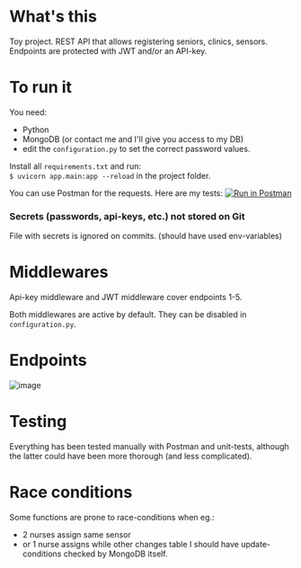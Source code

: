 # What's this
Toy project. REST API that allows registering seniors, clinics, sensors. Endpoints are protected with JWT and/or an API-key.

# To run it
You need: 
- Python 
- MongoDB (or contact me and I'll give you access to my DB)
- edit the `configuration.py` to set the correct password values.


Install all `requirements.txt` and run:   
`$ uvicorn app.main:app --reload`
in the project folder.

You can use Postman for the requests. Here are my tests:
[![Run in Postman](https://run.pstmn.io/button.svg)](https://god.gw.postman.com/run-collection/17280509-661ecbc4-1f43-42b5-bf16-778620702e6a?action=collection%2Ffork&collection-url=entityId%3D17280509-661ecbc4-1f43-42b5-bf16-778620702e6a%26entityType%3Dcollection%26workspaceId%3D3add7133-82b3-4bd0-a78c-9647b717d65d)


### Secrets (passwords, api-keys, etc.) not stored on Git
File with secrets is ignored on commits. (should have used env-variables)


# Middlewares
Api-key middleware and JWT middleware cover endpoints 1-5.

Both middlewares are active by default. 
They can be disabled in `configuration.py`. 

# Endpoints
![image](https://user-images.githubusercontent.com/10809024/132179743-24a93e4b-8f9b-4aa7-8aac-e08dcd808de9.png)


# Testing
Everything has been tested manually with Postman 
and unit-tests, although the latter could 
have been more thorough (and less complicated).


# Race conditions

Some functions are prone to race-conditions when eg.: 
- 2 nurses assign same sensor
- or 1 nurse assigns while other changes table
I should have update-conditions checked by MongoDB itself.
